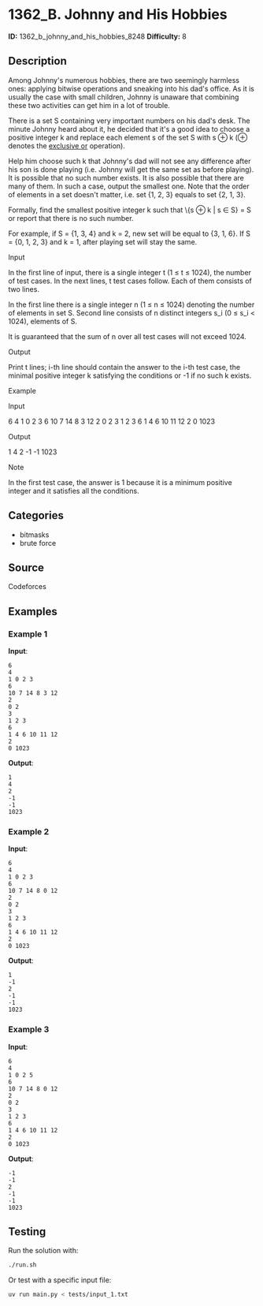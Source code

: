 # 1362_B. Johnny and His Hobbies

**ID:** 1362_b_johnny_and_his_hobbies_8248
**Difficulty:** 8

## Description

Among Johnny's numerous hobbies, there are two seemingly harmless ones: applying bitwise operations and sneaking into his dad's office. As it is usually the case with small children, Johnny is unaware that combining these two activities can get him in a lot of trouble.

There is a set S containing very important numbers on his dad's desk. The minute Johnny heard about it, he decided that it's a good idea to choose a positive integer k and replace each element s of the set S with s ⊕ k (⊕ denotes the [exclusive or](https://en.wikipedia.org/wiki/Exclusive_or#Computer_science) operation).

Help him choose such k that Johnny's dad will not see any difference after his son is done playing (i.e. Johnny will get the same set as before playing). It is possible that no such number exists. It is also possible that there are many of them. In such a case, output the smallest one. Note that the order of elements in a set doesn't matter, i.e. set \{1, 2, 3\} equals to set \{2, 1, 3\}.

Formally, find the smallest positive integer k such that \\{s ⊕ k | s ∈ S\} = S or report that there is no such number.

For example, if S = \{1, 3, 4\} and k = 2, new set will be equal to \{3, 1, 6\}. If S = \{0, 1, 2, 3\} and k = 1, after playing set will stay the same.

Input

In the first line of input, there is a single integer t (1 ≤ t ≤ 1024), the number of test cases. In the next lines, t test cases follow. Each of them consists of two lines.

In the first line there is a single integer n (1 ≤ n ≤ 1024) denoting the number of elements in set S. Second line consists of n distinct integers s_i (0 ≤ s_i < 1024), elements of S.

It is guaranteed that the sum of n over all test cases will not exceed 1024.

Output

Print t lines; i-th line should contain the answer to the i-th test case, the minimal positive integer k satisfying the conditions or -1 if no such k exists.

Example

Input


6
4
1 0 2 3
6
10 7 14 8 3 12
2
0 2
3
1 2 3
6
1 4 6 10 11 12
2
0 1023


Output


1
4
2
-1
-1
1023

Note

In the first test case, the answer is 1 because it is a minimum positive integer and it satisfies all the conditions.

## Categories

- bitmasks
- brute force

## Source

Codeforces

## Examples

### Example 1

**Input**:
```
6
4
1 0 2 3
6
10 7 14 8 3 12
2
0 2
3
1 2 3
6
1 4 6 10 11 12
2
0 1023
```

**Output**:
```
1
4
2
-1
-1
1023
```

### Example 2

**Input**:
```
6
4
1 0 2 3
6
10 7 14 8 0 12
2
0 2
3
1 2 3
6
1 4 6 10 11 12
2
0 1023
```

**Output**:
```
1
-1
2
-1
-1
1023
```

### Example 3

**Input**:
```
6
4
1 0 2 5
6
10 7 14 8 0 12
2
0 2
3
1 2 3
6
1 4 6 10 11 12
2
0 1023
```

**Output**:
```
-1
-1
2
-1
-1
1023
```


## Testing

Run the solution with:

```bash
./run.sh
```

Or test with a specific input file:

```bash
uv run main.py < tests/input_1.txt
```
